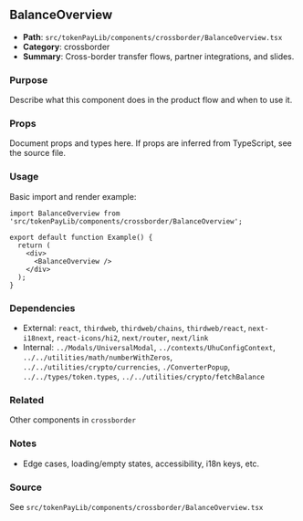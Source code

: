 ## BalanceOverview

- **Path**: `src/tokenPayLib/components/crossborder/BalanceOverview.tsx`
- **Category**: crossborder
- **Summary**: Cross-border transfer flows, partner integrations, and slides.

### Purpose
Describe what this component does in the product flow and when to use it.

### Props
Document props and types here. If props are inferred from TypeScript, see the source file.

### Usage
Basic import and render example:


```tsx
import BalanceOverview from 'src/tokenPayLib/components/crossborder/BalanceOverview';

export default function Example() {
  return (
    <div>
      <BalanceOverview />
    </div>
  );
}

```

### Dependencies
- External: `react`, `thirdweb`, `thirdweb/chains`, `thirdweb/react`, `next-i18next`, `react-icons/hi2`, `next/router`, `next/link`
- Internal: `../Modals/UniversalModal`, `../contexts/UhuConfigContext`, `../../utilities/math/numberWithZeros`, `../../utilities/crypto/currencies`, `./ConverterPopup`, `../../types/token.types`, `../../utilities/crypto/fetchBalance`

### Related
Other components in `crossborder`

### Notes
- Edge cases, loading/empty states, accessibility, i18n keys, etc.

### Source
See `src/tokenPayLib/components/crossborder/BalanceOverview.tsx`
